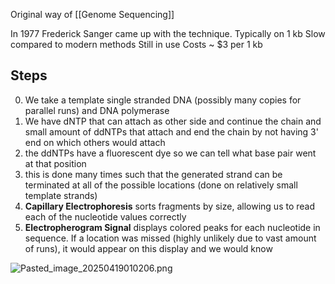 Original way of \[\[Genome Sequencing]]

In 1977 Frederick Sanger came up with the technique.
Typically on 1 kb
Slow compared to modern methods
Still in use
Costs ~ $3 per 1 kb

## Steps

0. We take a template single stranded DNA (possibly many copies for parallel runs) and DNA polymerase
1. We have dNTP that can attach as other side and continue the chain and small amount of ddNTPs that attach and end the chain by not having 3' end on which others would attach
2. the ddNTPs have a fluorescent dye so we can tell what base pair went at that position
3. this is done many times such that the generated strand can be terminated at all of the possible locations (done on relatively small template strands)
4. **Capillary Electrophoresis** sorts fragments by size, allowing us to read each of the nucleotide values correctly
5. **Electropherogram Signal** displays colored peaks for each nucleotide in sequence. If a location was missed (highly unlikely due to vast amount of runs), it would appear on this display and we would know

![Pasted\_image\_20250419010206.png](pasted_image_20250419010206.png)
